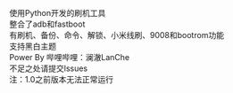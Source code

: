 使用Python开发的刷机工具  
整合了adb和fastboot  
有刷机、备份、命令、解锁、小米线刷、9008和bootrom功能  
支持黑白主题  
Power By 哔哩哔哩：澜澈LanChe  
不足之处请提交lssues  
注：1.0之前版本无法正常运行  
